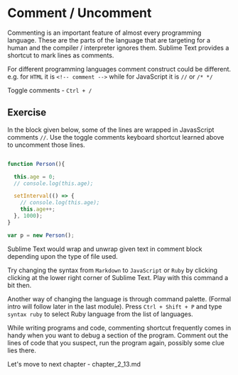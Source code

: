 Comment / Uncomment
====================

Commenting is an important feature of almost every programming language. These
are the parts of the language that are targeting for a human and the compiler /
interpreter ignores them. Sublime Text provides a shortcut to mark lines as
comments.

For different programming languages comment construct could be different. e.g.
for `HTML` it is `<!-- comment -->` while for JavaScript it is `//` or `/* */`

Toggle comments - `Ctrl + /`

Exercise
---------


In the block given below, some of the lines are wrapped in JavasScript comments
`//`. Use the toggle comments keyboard shortcut learned above to uncomment
those lines.


```Javascript

function Person(){

  this.age = 0;
  // console.log(this.age);

  setInterval(() => {
  	// console.log(this.age);
    this.age++;
  }, 1000);
}

var p = new Person();

```

Sublime Text would wrap and unwrap given text in comment block depending upon
the type of file used.

Try changing the syntax from `Markdown` to `JavaScript` or `Ruby` by clicking
clicking at the lower right corner of Sublime Text. Play with this command a
bit then.

Another way of changing the language is through command palette. (Formal intro
will follow later in the last module). Press `Ctrl + Shift + P` and type
`syntax ruby` to select Ruby language from the list of languages.

While writing programs and code, commenting shortcut frequently comes in handy
when you want to debug a section of the program. Comment out the lines of code
that you suspect, run the program again, possibly some clue lies there.

Let's move to next chapter - chapter_2_13.md